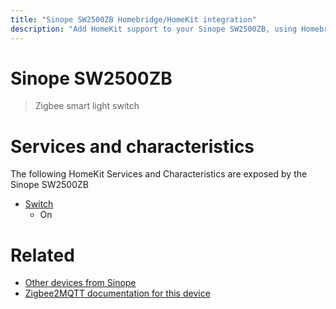 ```yaml
---
title: "Sinope SW2500ZB Homebridge/HomeKit integration"
description: "Add HomeKit support to your Sinope SW2500ZB, using Homebridge, Zigbee2MQTT and homebridge-z2m."
---
```

<!---
This file has been GENERATED using src/docgen/docgen.ts
DO NOT EDIT THIS FILE MANUALLY!
-->
# Sinope SW2500ZB
> Zigbee smart light switch


# Services and characteristics
The following HomeKit Services and Characteristics are exposed by
the Sinope SW2500ZB

* [Switch](../../switch.md)
  * On


# Related
* [Other devices from Sinope](../index.md#sinope)
* [Zigbee2MQTT documentation for this device](https://www.zigbee2mqtt.io/devices/SW2500ZB.html)